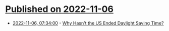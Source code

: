 # [Published on 2022-11-06](index.md)

* [2022-11-06, 07:34:00](https://news.slashdot.org/story/22/11/06/0130207/why-hasnt-the-us-ended-daylight-saving-time?utm_source=rss1.0mainlinkanon&utm_medium=feed) - [Why Hasn't the US Ended Daylight Saving Time?](https://news.slashdot.org/story/22/11/06/0130207/why-hasnt-the-us-ended-daylight-saving-time?utm_source=rss1.0mainlinkanon&utm_medium=feed)
